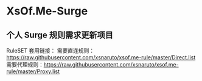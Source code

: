 # XsOf.Me-Surge

## 个人 Surge 规则需求更新项目

RuleSET 套用链接：
需要直连规则：https://raw.githubusercontent.com/xsnaruto/xsof.me-rule/master/Direct.list
需要代理规则：https://raw.githubusercontent.com/xsnaruto/xsof.me-rule/master/Proxy.list
